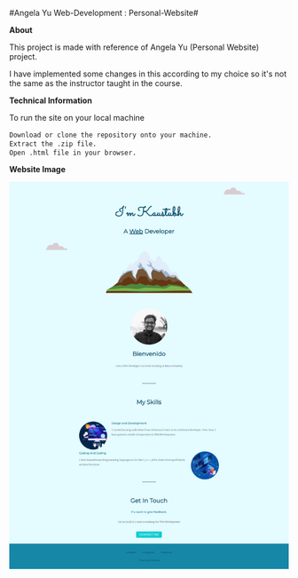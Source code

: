 #Angela Yu Web-Development : Personal-Website#

**About**

This project is made with reference of Angela Yu (Personal Website) project.

I have implemented some changes in this according to my choice so it's not the same as the instructor taught in the course.


**Technical Information**

To run the site on your local machine

    Download or clone the repository onto your machine.
    Extract the .zip file.
    Open .html file in your browser.
    
    


**Website Image**

![](images/Picture.png)
